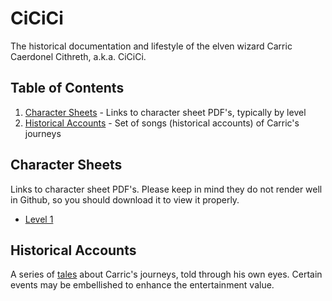 # CiCiCi
The historical documentation and lifestyle of the elven wizard Carric Caerdonel Cithreth, a.k.a. CiCiCi.

## Table of Contents
1. [Character Sheets](#character-sheets) - Links to character sheet PDF's, typically by level
2. [Historical Accounts](#historical-accounts) - Set of songs (historical accounts) of Carric's journeys


## Character Sheets
Links to character sheet PDF's. Please keep in mind they do not render well in Github, so you should download it to view it properly.

- [Level 1](https://github.com/prezschaefer/cicici/blob/master/character_sheets/carric_caerdonel_cithreth_lvl_1.pdf)


## Historical Accounts
A series of [tales](https://github.com/prezschaefer/cicici/blob/master/tales/README.md) about Carric's journeys, told through his own eyes. Certain events may be embellished to enhance the entertainment value.
